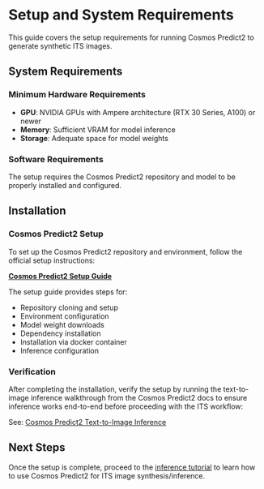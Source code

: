 # Setup and System Requirements

This guide covers the setup requirements for running Cosmos Predict2 to generate synthetic ITS images.

## System Requirements

### Minimum Hardware Requirements

- **GPU**: NVIDIA GPUs with Ampere architecture (RTX 30 Series, A100) or newer
- **Memory**: Sufficient VRAM for model inference
- **Storage**: Adequate space for model weights

### Software Requirements

The setup requires the Cosmos Predict2 repository and model to be properly installed and configured.

## Installation

### Cosmos Predict2 Setup

To set up the Cosmos Predict2 repository and environment, follow the official setup instructions:

**[Cosmos Predict2 Setup Guide](https://github.com/nvidia-cosmos/cosmos-predict2/blob/main/documentations/setup.md)**

The setup guide provides steps for:

- Repository cloning and setup
- Environment configuration
- Model weight downloads
- Dependency installation
- Installation via docker container
- Inference configuration

### Verification

After completing the installation, verify the setup by running the text-to-image inference walkthrough from the Cosmos Predict2 docs to ensure inference works end-to-end before proceeding with the ITS workflow:

See: [Cosmos Predict2 Text-to-Image Inference](https://github.com/nvidia-cosmos/cosmos-predict2/blob/main/documentations/inference_text2image.md)

## Next Steps

Once the setup is complete, proceed to the [inference tutorial](inference.md) to learn how to use Cosmos Predict2 for ITS image synthesis/inference.
